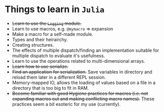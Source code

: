 # Things to learn in `Julia`

* ~~Learn to use the `Logging` module.~~
* Learn to use macros, e.g. `@mymacro` => expansion
* Make a macro for a self-made module. 
* Types and their heirairchy.
* Creating structures.
* The effects of multiple dispatch/finding an implementation suitable for multiple dispatch to evaluate it's usefulness.
* Learn to use the operations related to multi-dimensional arrays.
* ~~Learn how to use serialize.~~
* ~~Find an application for serialization.~~ Save variables in directory and reload them later in a different REPL session. 
* Memory-mapped IO, allows the loading of values based on a file in a directory that is too big to fit in RAM. 
* ~~Become familiar with good Hygiene practices for macros (i.e. not expanding macros out and making conflicting macro names).~~ These practices seem a bit esoteric for my use (currently). 
